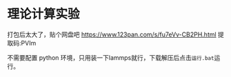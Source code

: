 # 理论计算实验
打包后太大了，贴个网盘吧 https://www.123pan.com/s/fu7eVv-CB2PH.html 提取码:PVIm

不需要配置 python 环境，只用装一下lammps就行，下载解压后点击`运行.bat`运行。
